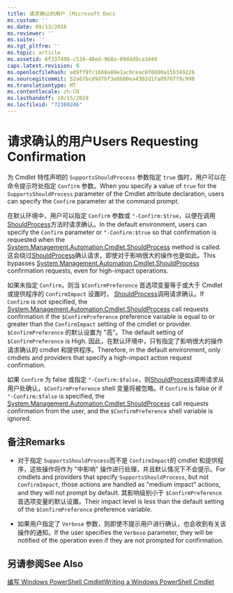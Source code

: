 ```yaml
---
title: 请求确认的用户 |Microsoft Docs
ms.custom: ''
ms.date: 09/13/2016
ms.reviewer: ''
ms.suite: ''
ms.tgt_pltfrm: ''
ms.topic: article
ms.assetid: 6f337498-c534-40ed-968a-09d4d9ca3849
caps.latest.revision: 8
ms.openlocfilehash: ed9ff9fc1668a89e1ac0ceac8f0800a15b349226
ms.sourcegitcommit: 52a67bcd9d7bf3e8600ea4302d1fa8970ff9c998
ms.translationtype: MT
ms.contentlocale: zh-CN
ms.lasthandoff: 10/15/2019
ms.locfileid: "72369246"
---
```

# <a name="users-requesting-confirmation"></a><span data-ttu-id="b7e2e-102">请求确认的用户</span><span class="sxs-lookup"><span data-stu-id="b7e2e-102">Users Requesting Confirmation</span></span>

<span data-ttu-id="b7e2e-103">为 Cmdlet 特性声明的 `SupportsShouldProcess` 参数指定 `true` 值时，用户可以在命令提示符处指定 `Confirm` 参数。</span><span class="sxs-lookup"><span data-stu-id="b7e2e-103">When you specify a value of `true` for the `SupportsShouldProcess` parameter of the Cmdlet attribute declaration, users can specify the `Confirm` parameter at the command prompt.</span></span>

<span data-ttu-id="b7e2e-104">在默认环境中，用户可以指定 `Confirm` 参数或 `"-Confirm:$true`，以便在调用[ShouldProcess](/dotnet/api/System.Management.Automation.Cmdlet.ShouldProcess)方法时请求确认。</span><span class="sxs-lookup"><span data-stu-id="b7e2e-104">In the default environment, users can specify the `Confirm` parameter or `"-Confirm:$true` so that confirmation is requested when the [System.Management.Automation.Cmdlet.ShouldProcess](/dotnet/api/System.Management.Automation.Cmdlet.ShouldProcess) method is called.</span></span> <span data-ttu-id="b7e2e-105">这会绕过[ShouldProcess](/dotnet/api/System.Management.Automation.Cmdlet.ShouldProcess)确认请求，即使对于影响很大的操作也是如此。</span><span class="sxs-lookup"><span data-stu-id="b7e2e-105">This bypasses [System.Management.Automation.Cmdlet.ShouldProcess](/dotnet/api/System.Management.Automation.Cmdlet.ShouldProcess) confirmation requests, even for high-impact operations.</span></span>

<span data-ttu-id="b7e2e-106">如果未指定 `Confirm`，则当 `$ConfirmPreference` 首选项变量等于或大于 Cmdlet 或提供程序的 `ConfirmImpact` 设置时， [ShouldProcess](/dotnet/api/System.Management.Automation.Cmdlet.ShouldProcess)调用请求确认。</span><span class="sxs-lookup"><span data-stu-id="b7e2e-106">If `Confirm` is not specified, the [System.Management.Automation.Cmdlet.ShouldProcess](/dotnet/api/System.Management.Automation.Cmdlet.ShouldProcess) call requests confirmation if the `$ConfirmPreference` preference variable is equal to or greater than the `ConfirmImpact` setting of the cmdlet or provider.</span></span> <span data-ttu-id="b7e2e-107">`$ConfirmPreference` 的默认设置为 "高"。</span><span class="sxs-lookup"><span data-stu-id="b7e2e-107">The default setting of `$ConfirmPreference` is High.</span></span> <span data-ttu-id="b7e2e-108">因此，在默认环境中，只有指定了影响很大的操作请求确认的 cmdlet 和提供程序。</span><span class="sxs-lookup"><span data-stu-id="b7e2e-108">Therefore, in the default environment, only cmdlets and providers that specify a high-impact action request confirmation.</span></span>

<span data-ttu-id="b7e2e-109">如果 `Confirm` 为 false 或指定 `"-Confirm:$false`，则[ShouldProcess](/dotnet/api/System.Management.Automation.Cmdlet.ShouldProcess)调用请求从用户处确认，`$ConfirmPreference` shell 变量将被忽略。</span><span class="sxs-lookup"><span data-stu-id="b7e2e-109">If `Confirm` is false or if `"-Confirm:$false` is specified, the [System.Management.Automation.Cmdlet.ShouldProcess](/dotnet/api/System.Management.Automation.Cmdlet.ShouldProcess) call requests confirmation from the user, and the `$ConfirmPreference` shell variable is ignored.</span></span>

## <a name="remarks"></a><span data-ttu-id="b7e2e-110">备注</span><span class="sxs-lookup"><span data-stu-id="b7e2e-110">Remarks</span></span>

- <span data-ttu-id="b7e2e-111">对于指定 `SupportsShouldProcess`而不是 `ConfirmImpact`的 cmdlet 和提供程序，这些操作将作为 "中影响" 操作进行处理，并且默认情况下不会提示。</span><span class="sxs-lookup"><span data-stu-id="b7e2e-111">For cmdlets and providers that specify `SupportsShouldProcess`, but not `ConfirmImpact`, those actions are handled as "medium impact" actions, and they will not prompt by default.</span></span> <span data-ttu-id="b7e2e-112">其影响级别小于 `$ConfirmPreference` 首选项变量的默认设置。</span><span class="sxs-lookup"><span data-stu-id="b7e2e-112">Their impact level is less than the default setting of the `$ConfirmPreference` preference variable.</span></span>

- <span data-ttu-id="b7e2e-113">如果用户指定了 `Verbose` 参数，则即使不提示用户进行确认，也会收到有关该操作的通知。</span><span class="sxs-lookup"><span data-stu-id="b7e2e-113">If the user specifies the `Verbose` parameter, they will be notified of the operation even if they are not prompted for confirmation.</span></span>

## <a name="see-also"></a><span data-ttu-id="b7e2e-114">另请参阅</span><span class="sxs-lookup"><span data-stu-id="b7e2e-114">See Also</span></span>

[<span data-ttu-id="b7e2e-115">编写 Windows PowerShell Cmdlet</span><span class="sxs-lookup"><span data-stu-id="b7e2e-115">Writing a Windows PowerShell Cmdlet</span></span>](./writing-a-windows-powershell-cmdlet.md)
